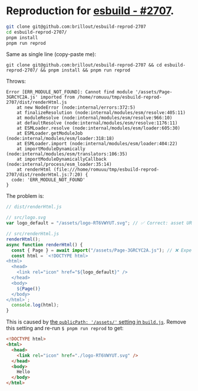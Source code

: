 # Reproduction for [esbuild - #2707](https://github.com/evanw/esbuild/issues/2707).

```bash
git clone git@github.com:brillout/esbuild-reprod-2707
cd esbuild-reprod-2707/
pnpm install
pnpm run reprod
```

Same as single line (copy-paste me):

```shell
git clone git@github.com:brillout/esbuild-reprod-2707 && cd esbuild-reprod-2707/ && pnpm install && pnpm run reprod
```

Throws:

```
Error [ERR_MODULE_NOT_FOUND]: Cannot find module '/assets/Page-3GRCYC2A.js' imported from /home/romuuu/tmp/esbuild-reprod-2707/dist/renderHtml.js
    at new NodeError (node:internal/errors:372:5)
    at finalizeResolution (node:internal/modules/esm/resolve:405:11)
    at moduleResolve (node:internal/modules/esm/resolve:966:10)
    at defaultResolve (node:internal/modules/esm/resolve:1176:11)
    at ESMLoader.resolve (node:internal/modules/esm/loader:605:30)
    at ESMLoader.getModuleJob (node:internal/modules/esm/loader:318:18)
    at ESMLoader.import (node:internal/modules/esm/loader:404:22)
    at importModuleDynamically (node:internal/modules/esm/translators:106:35)
    at importModuleDynamicallyCallback (node:internal/process/esm_loader:35:14)
    at renderHtml (file:///home/romuuu/tmp/esbuild-reprod-2707/dist/renderHtml.js:7:20) {
  code: 'ERR_MODULE_NOT_FOUND'
}
```

The problem is:

```js
// dist/renderHtml.js

// src/logo.svg
var logo_default = "/assets/logo-RT6VWYUT.svg"; // ✅ Correct: asset URL has /assets/ prefix

// src/renderHtml.js
renderHtml();
async function renderHtml() {
  const { Page } = await import("/assets/Page-3GRCYC2A.js"); // ❌ Expected: import("./Page-3GRCYC2A.js")
  const html = `<!DOCTYPE html>
<html>
  <head>
    <link rel="icon" href="${logo_default}" />
  </head>
  <body>
    ${Page()}
  </body>
</html>`;
  console.log(html);
}
```

This is caused by [the `publicPath: '/assets/'` setting in `build.js`](https://github.com/brillout/esbuild-reprod-2707/blob/main/build.js#L7). Remove this setting and re-run `$ pnpm run reprod` to get:

```html
<!DOCTYPE html>
<html>
  <head>
    <link rel="icon" href="./logo-RT6VWYUT.svg" />
  </head>
  <body>
    Hello
  </body>
</html>
```
